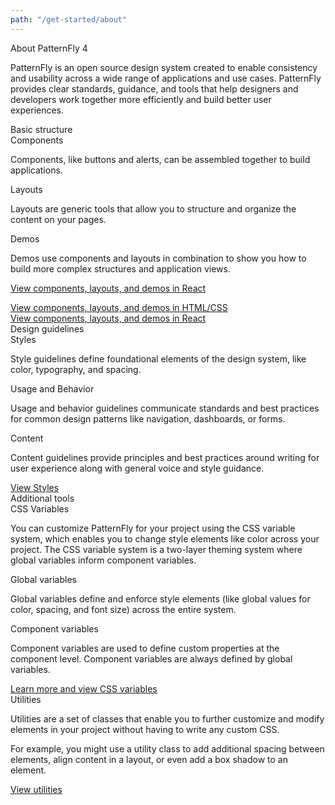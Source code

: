 ```yaml
---
path: "/get-started/about"
---
```


<div class="h1">About PatternFly 4</div>
<p>PatternFly is an open source design system created to enable consistency and usability across a wide range of applications and use cases. PatternFly provides clear standards, guidance, and tools that help designers and developers work together more efficiently and build better user experiences.</p>

<div class="h2">Basic structure</div>

<div class="h3">Components</div>
<p>Components, like buttons and alerts, can be assembled together to build applications.</p>

<div class="h3">Layouts</div>
<p>Layouts are generic tools that allow you to structure and organize the content on your pages.</p>

<div class="h3">Demos</div>
<p>Demos use components and layouts in combination to show you how to build more complex structures and application views.</p>

[View components, layouts, and demos in React](/documentation/react)

<div class="link"><a href="/documentation/core">View components, layouts, and demos in HTML/CSS</a><i class="blueArrow fas fa-arrow-right pf-u-mx-sm"></i></div>

<div class="link"><a href="/documentation/react">View components, layouts, and demos in React</a><i class="blueArrow fas fa-arrow-right pf-u-mx-sm"></i></div>

<div class="h2">Design guidelines</div>

<div class="h3">Styles</div>
<p>Style guidelines define foundational elements of the design system, like color, typography, and spacing.</p>

<div class="h3">Usage and Behavior</div>
<p>Usage and behavior guidelines communicate standards and best practices for common design patterns like navigation, dashboards, or forms.</p>

<div class="h3">Content</div>
<p>Content guidelines provide principles and best practices around writing for user experience along with general voice and style guidance.</p>

<div class="link"><a href="/design-guidelines/styles/icons">View Styles</a><i class="blueArrow fas fa-arrow-right pf-u-mx-sm"></i></div>

<div class="h2">Additional tools</div>
<div class="h3">CSS Variables</div>
<p>You can customize PatternFly for your project using the CSS variable system, which enables you to change style elements like color across your project. The CSS variable system is a two-layer theming system where global variables inform component variables.</p>

<div class="h3">Global variables</div>
<p>Global variables define and enforce style elements (like global values for color, spacing, and font size) across the entire system.</p>

<div class="h3">Component variables</div>
<p>Component variables are used to define custom properties at the component level. Component variables are always defined by global variables.</p>

<div class="link"><a href="/documentation/react/css-variables/">Learn more and view CSS variables</a><i class="blueArrow fas fa-arrow-right pf-u-mx-sm"></i></div>


<div class="h3">Utilities</div>
<p>Utilities are a set of classes that enable you to further customize and modify elements in your project without having to write any custom CSS.</p>

<p>For example, you might use a utility class to add additional spacing between elements, align content in a layout, or even add a box shadow to an element.</p>

<div class="link"><a href="/documentation/core/utilities/accessibility">View utilities</a><i class="blueArrow fas fa-arrow-right pf-u-mx-sm"></i></div>


<!-- This section is WIP ** we need to wait to see how this content gets included **

Flexibility
PatternFly 4 was built to be flexible and is scoped to work in tandem with other design systems. This means you’re able to use PatternFly 4 components alongside components from systems like Bootstrap, Material.io, or older versions of PatternFly.

For example, our code is written like pf-c-alert
alert
So if you had …
Include an example -->
